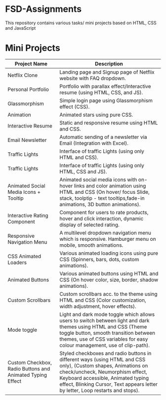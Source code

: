 # FSD-Assignments
This repository contains various tasks/ mini projects based on HTML, CSS and JavaScript
<br/>
# Mini Projects

| Project Name              | Description                                                                             |
|---------------------------|-----------------------------------------------------------------------------------------|
| Netflix Clone             | Landing page and Signup page of Netflix website with FAQ dropdown.                      |
| Personal Portfolio        | Portfolio with parallax effect/Interactive resume (using HTML, CSS, and JS).            |
| Glassmorphism             | Simple login page using Glassmorphism effect (CSS).                                     |
| Animation                 | Animated stars using pure CSS.                                                          |
| Interactive Resume        | Static and responsive resume using HTML and CSS.                                          |
| Email Newsletter          | Automatic sending of a newsletter via Email (Integration with Excel).                    |
| Traffic Lights            | Interface of traffic Lights (using only HTML and CSS).                                   |
| Traffic Lights            | Interface of traffic Lights (using only HTML, CSS and JS).                                   |
| Animated Social Media Icons + Tooltip | Animated social media icons with on-hover links and color animation using HTML and CSS (On hover/ focus Slide, stack, toolptip - text tooltips,fade-in animations, 3D button animations). |
| Interactive Rating Component | Component for users to rate products, hover and click interaction, dynamic display of selected rating. |
| Responsive Navigation Menu  | A multilevel dropdown navigation menu which is responsive. Hamburger menu on mobile, smooth animations. |
| CSS Animated Loaders      | Various animated loading icons using pure CSS (Spinners, bars, dots, custom animations).  |
| Animated Buttons          | Various animated buttons  using HTML and CSS (On hover color, size, border, shadow animations). |
| Custom Scrollbars         | Custom scrollbars acc. to the theme using HTML and CSS (Color customization, width adjustment, hover effects). |
| Mode toggle               | Light and dark mode toggle which allows users to switch between light and dark themes using HTML and CSS (Theme toggle button, smooth transition between themes, use of CSS variables for easy colour management, use of clip-path). |
| Custom Checkbox, Radio Buttons and Animated Typing Effect | Styled checkboxes and radio buttons in different ways (using HTML and CSS only), (Custom shapes, Animations on check/uncheck, Neumorphism effect,  Keyboard accessible, Animated typing effect, Blinking Cursor, Text appears letter by letter, Loop restarts and stops). |
